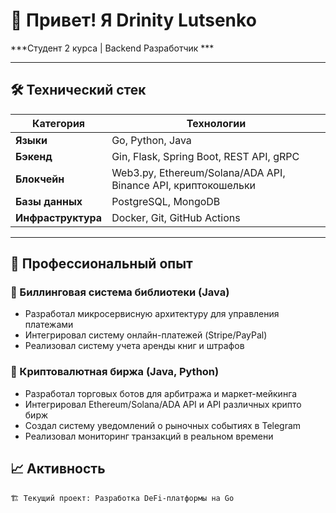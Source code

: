 # 👋 Привет! Я Drinity Lutsenko
***Студент 2 курса | Backend Разработчик ***


---

## 🛠 Технический стек
| Категория       | Технологии                                                                 |
|-----------------|----------------------------------------------------------------------------|
| **Языки**       | Go, Python, Java                                               |
| **Бэкенд**      | Gin, Flask, Spring Boot, REST API, gRPC                                    |
| **Блокчейн**    | Web3.py, Ethereum/Solana/ADA API, Binance API, криптокошельки                         |
| **Базы данных** | PostgreSQL, MongoDB                                                |
| **Инфраструктура** | Docker, Git, GitHub Actions                                |

---

## 💼 Профессиональный опыт

### 🏦 Биллинговая система библиотеки (Java)
- Разработал микросервисную архитектуру для управления платежами
- Интегрировал систему онлайн-платежей (Stripe/PayPal)
- Реализовал систему учета аренды книг и штрафов

### 💱 Криптовалютная биржа (Java, Python)
- Разработал торговых ботов для арбитража и маркет-мейкинга
- Интегрировал Ethereum/Solana/ADA API и API различных крипто бирж
- Создал систему уведомлений о рыночных событиях в Telegram
- Реализовал мониторинг транзакций в реальном времени

## 📈 Активность

```text
🏗️ Текущий проект: Разработка DeFi-платформы на Go
